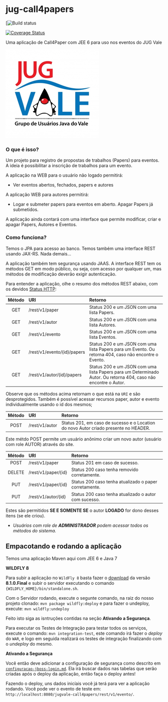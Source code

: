 jug-call4papers
===============

[![Build status](https://travis-ci.org/CodeVale/jug-call4papers.png)

[![Coverage Status](https://coveralls.io/repos/CodeVale/jug-call4papers/badge.png)](https://coveralls.io/r/CodeVale/jug-call4papers)

Uma aplicação de Call4Paper com JEE 6 para uso nos eventos do JUG Vale

![JUG](src/main/webapp/img/logo_jug_vale_final.jpg)

### O que é isso?

Um projeto para registro de propostas de trabalhos (Papers) para eventos. A ideia é possibilitar a inscrição de trabalhos para um evento.

A aplicação na WEB para o usuário não logado permitirá:

* Ver eventos abertos, fechados, papers e autores

A aplicação WEB para autores permitirá:

* Logar e submeter papers para eventos em aberto. Apagar Papers já submetidos.

A aplicação ainda contará com uma interface que permite modificar, criar e apagar Papers, Autores e Eventos. 

### Como funciona?

Temos o JPA para acesso ao banco. Temos também uma interface REST usando JAX-RS. Nada demais...

A aplicação também tem segurança usando JAAS. A interface REST tem os métodos GET em modo público, ou seja, com acesso por qualquer um, mas métodos de modificação deverão exigir autenticação. 

Para entender a aplicação, olhe o resumo dos métodos REST abaixo, com os devidos [Status HTTP](http://www.restapitutorial.com/httpstatuscodes.html):


Método 	  | URI											              | Retorno 
:-----:	  | :-------------------------------------| :------------------
GET		    | /rest/v1/paper                        |  Status 200 e um JSON com uma lista Papers.
GET		    | /rest/v1/autor                        |  Status 200 e um JSON com uma lista Autores.
GET		    | /rest/v1/evento                       |  Status 200 e um JSON com uma lista Eventos.
GET		    | /rest/v1/evento/{id}/papers           |  Status 200 e um JSON com uma lista Papers para um Evento. Ou retorna 404, caso não encontre o Evento.
GET		    | /rest/v1/autor/{id}/papers            |  Status 200 e um JSON com uma lista Papers para um Determinado Autor. Ou retorna 404, caso não encontre o Autor.

Observe que os métodos acima retornam o que está na `URI` e são desprotegidos. Também é possível acessar recursos paper, autor e evento individualmente usando o id dos mesmos;

Método 	  | URI											              | Retorno           
:-----:	  | :-------------------------------------| :------------------
POST		  | /rest/v1/autor                        | Status 201, em caso de sucesso e o Location do novo Autor criado presente no HEADER.

Este métdo POST permite um usuário anônimo criar um novo autor (usuário com role AUTOR) através do site.

Método 	                | URI											              | Retorno           
:----------------------:| :-------------------------------------| :------------------
POST		  | /rest/v1/paper                                      | Status 201 em caso de sucesso.
DELETE                  | /rest/v1/paper/{id}                   | Status 200 caso tenha removido corretamente.
PUT                     | /rest/v1/paper/{id}                   | Status 200 caso tenha atualizado o paper corretamente.
PUT		                  | /rest/v1/autor/{id}                   | Status 200 caso tenha atualizado o autor com sucesso.


Estes são permitidos **SE E SOMENTE SE** o autor **LOGADO** for dono desses itens (se ele criou).

* _Usuários com role de **ADMINISTRADOR** podem acessar todos os métodos do sistema._


Empacotando e rodando a aplicação
--------

Temos uma aplicação Maven aqui com JEE 6 e Java 7

**WILDFLY 8**

Para subir a aplicação no `WildFly 8` basta fazer o [download](http://wildfly.org/downloads/) da versão **8.1.0.Final** e subir o servidor executando o comando `{WILDFLY_HOME}/bin/standalone.sh`.

Com o Servidor rodando, execute o segunte comando, na raiz do nosso projeto clonado: `mvn package wildfly:deploy` e para fazer o undeploy, execute: `mvn wildfly:undeploy`

Feito isto siga as isntruções contidas na seção **Ativando a Segurança**.

Para executar os Testes de Integração para testar todos os serviços, execute o comando: `mvn integration-test`, este comando irá fazer o _deploy_ do `WAR`, e logo em seguida realizará os testes de integração finalizando com o _undeploy_ do mesmo.

**Ativando a Segurança**

Você então deve adicionar a configuração de segurança como descrito em [`configuracao-jboss-login.md`](https://github.com/CodeVale/jug-call4papers/blob/master/configuracao-jboss-login.md). Ela irá buscar dados nas tabelas que serão criadas após o deploy da aplicação, então faça o deploy antes!

Fazendo o deploy, uns dados inicíais você já terá para ver a aplicação rodando. Você pode ver o evento de teste em: `http://localhost:8080/jugvale-call4papers/rest/v1/evento/`.
